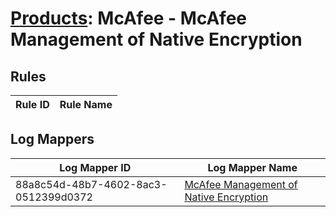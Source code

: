 # [Products](README.md): McAfee - McAfee Management of Native Encryption

## Rules

|Rule ID|Rule Name|
|----|----|


## Log Mappers

|Log Mapper ID|Log Mapper Name|
|----|----|
|88a8c54d-48b7-4602-8ac3-0512399d0372|[McAfee Management of Native Encryption](../mappings/88a8c54d-48b7-4602-8ac3-0512399d0372.md)|


